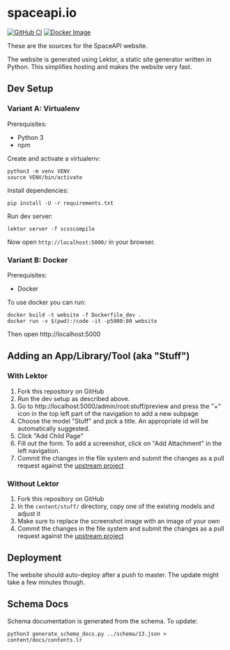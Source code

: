 # spaceapi.io

[![GitHub CI][ci-badge]][ci]
[![Docker Image][docker-image-badge]][docker-image]

These are the sources for the SpaceAPI website.

The website is generated using Lektor, a static site generator written in
Python. This simplifies hosting and makes the website very fast.


## Dev Setup

### Variant A: Virtualenv

Prerequisites:

- Python 3
- npm

Create and activate a virtualenv:

    python3 -m venv VENV
    source VENV/bin/activate

Install dependencies:

    pip install -U -r requirements.txt

Run dev server:

    lektor server -f scsscompile

Now open `http://localhost:5000/` in your browser.

### Variant B: Docker

Prerequisites:

- Docker

To use docker you can run:

    docker build -t website -f Dockerfile_dev .
    docker run -v $(pwd):/code -it -p5000:80 website

Then open http://localhost:5000


## Adding an App/Library/Tool (aka "Stuff")

### With Lektor

1. Fork this repository on GitHub
2. Run the dev setup as described above.
3. Go to http://localhost:5000/admin/root:stuff/preview and press the "+" icon
   in the top left part of the navigation to add a new subpage
4. Choose the model "Stuff" and pick a title. An appropriate id will be
   automatically suggested.
5. Click "Add Child Page"
6. Fill out the form. To add a screenshot, click on "Add Attachment" in the
   left navigation.
7. Commit the changes in the file system and submit the changes as a pull
   request against the [upstream project](https://github.com/spaceapi/website)

### Without Lektor

1. Fork this repository on GitHub
2. In the `content/stuff/` directory, copy one of the existing models and adjust it
3. Make sure to replace the screenshot image with an image of your own
4. Commit the changes in the file system and submit the changes as a pull
   request against the [upstream project](https://github.com/spaceapi/website)


## Deployment

The website should auto-deploy after a push to master. The update might take a
few minutes though.


## Schema Docs

Schema documentation is generated from the schema. To update:

    python3 generate_schema_docs.py ../schema/13.json > content/docs/contents.lr


<!-- Badges -->
[ci]: https://img.shields.io/github/workflow/status/SpaceAPI/website/CI/master
[ci-badge]: https://github.com/SpaceAPI/website/actions?query=workflow%3ACI
[docker-image]: https://hub.docker.com/r/spaceapi/website/
[docker-image-badge]: https://img.shields.io/docker/pulls/spaceapi/website.svg
